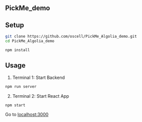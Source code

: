 ## PickMe_demo


## Setup
```bash
git clone https://github.com/oscell/PickMe_Algolia_demo.git
cd PickMe_Algolia_demo
```

```bash
npm install
```

## Usage

1. Terminal 1: Start Backend
```bash
npm run server
```

2. Terminal 2: Start React App
```bash
npm start
```

Go to [localhost:3000](http://localhost:3000/)
